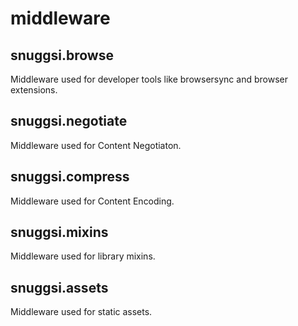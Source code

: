 # middleware


## snuggsi.browse

Middleware used for developer tools like browsersync and browser extensions.


## snuggsi.negotiate

Middleware used for Content Negotiaton.


## snuggsi.compress

Middleware used for Content Encoding.


## snuggsi.mixins

Middleware used for library mixins.


## snuggsi.assets

Middleware used for static assets.


